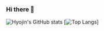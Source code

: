 ### Hi there 👋
![Hyojin's GitHub stats](https://github-readme-stats.vercel.app/api?username=phjlia2430&show_icons=true&theme=radical)
[![Top Langs](https://github-readme-stats.vercel.app/api/top-langs/?username=phjlia2430&layout=compact)]
<!--
**phjlia2430/phjlia2430** is a ✨ _special_ ✨ repository because its `README.md` (this file) appears on your GitHub profile.

Here are some ideas to get you started:

- 🔭 I’m currently working on ...
- 🌱 I’m currently learning ...
- 👯 I’m looking to collaborate on ...
- 🤔 I’m looking for help with ...
- 💬 Ask me about ...
- 📫 How to reach me: ...
- 😄 Pronouns: ...
- ⚡ Fun fact: ...
-->
